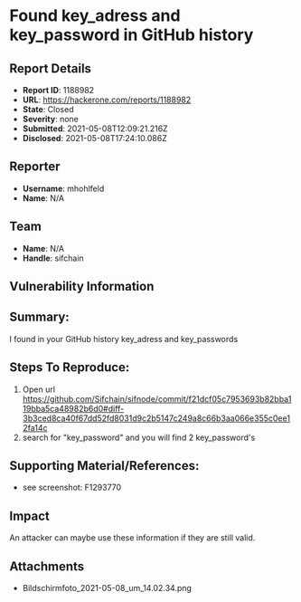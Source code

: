 # Found key_adress and key_password in GitHub history

## Report Details
- **Report ID**: 1188982
- **URL**: https://hackerone.com/reports/1188982
- **State**: Closed
- **Severity**: none
- **Submitted**: 2021-05-08T12:09:21.216Z
- **Disclosed**: 2021-05-08T17:24:10.086Z

## Reporter
- **Username**: mhohlfeld
- **Name**: N/A

## Team
- **Name**: N/A
- **Handle**: sifchain

## Vulnerability Information
## Summary:
I found in your GitHub history key_adress and key_passwords

## Steps To Reproduce:
  1. Open url https://github.com/Sifchain/sifnode/commit/f21dcf05c7953693b82bba119bba5ca48982b6d0#diff-3b3ced8ca40f67dd52fd8031d9c2b5147c249a8c66b3aa066e355c0ee12fa14c
  2. search for "key_password" and you will find 2 key_password's

## Supporting Material/References:
  * see screenshot: F1293770

## Impact

An attacker can maybe use these information if they are still valid.

## Attachments
- Bildschirmfoto_2021-05-08_um_14.02.34.png
